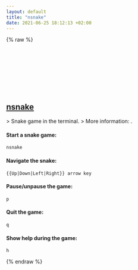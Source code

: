 ```yaml
---
layout: default
title: "nsnake"
date: 2021-06-25 18:12:13 +02:00
---
```

{% raw %}
<h2 id="nsnake">
  <a href="/en/linux/nsnake.html">nsnake</a> <a href="#nsnake"><svg class="icon">
    <use href="/assets/images/unicode_sprite.svg#link" />
  </svg></a>
</h2>
> Snake game in the terminal.
> More information: <https://github.com/alexdantas/nsnake/>.

#### Start a snake game:
```shell
nsnake
```
#### Navigate the snake:
```shell
{{Up|Down|Left|Right}} arrow key
```
#### Pause/unpause the game:
```shell
p
```
#### Quit the game:
```shell
q
```
#### Show help during the game:
```shell
h
```
{% endraw %}